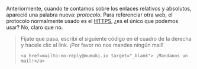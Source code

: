 Anteriormente, cuando te contamos sobre los enlaces relativos y absolutos, apareció una palabra nueva: *protocolo*. Para referenciar otra web, el protocolo normalmente usado es el [HTTPS](https://es.wikipedia.org/wiki/Protocolo_seguro_de_transferencia_de_hipertexto), ¿es el único que podemos usar?
No, claro que no.

> Fijate que pasa, escribí el siguiente código en el cuadro de la derecha y hacele clic al link. ¡Por favor no nos mandes ningún mail!
>
>```
> <a href=mailto:no-reply@mumuki.io target="_blank"> ¡Mandanos un mail!</a>
>```
